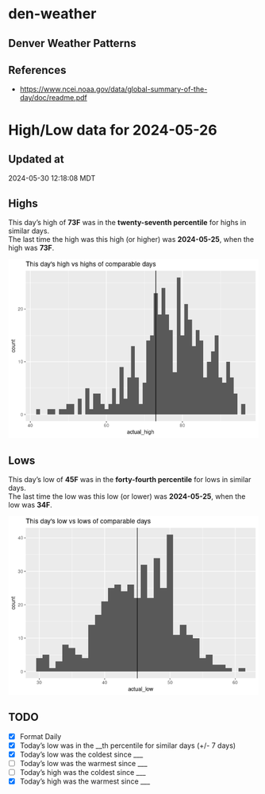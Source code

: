 # den-weather


## Denver Weather Patterns

## References

- <https://www.ncei.noaa.gov/data/global-summary-of-the-day/doc/readme.pdf>

# High/Low data for 2024-05-26

## Updated at

2024-05-30 12:18:08 MDT

## Highs

This day’s high of **73F** was in the **twenty-seventh percentile** for
highs in similar days.  
The last time the high was this high (or higher) was **2024-05-25**,
when the high was **73F**.

![](readme_files/figure-commonmark/unnamed-chunk-4-1.png)

## Lows

This day’s low of **45F** was in the **forty-fourth percentile** for
lows in similar days.  
The last time the low was this low (or lower) was **2024-05-25**, when
the low was **34F**.

![](readme_files/figure-commonmark/unnamed-chunk-6-1.png)

## TODO

- [x] Format Daily
- [x] Today’s low was in the \_\_th percentile for similar days (+/- 7
  days)
- [x] Today’s low was the coldest since \_\_\_
- [ ] Today’s low was the warmest since \_\_\_
- [ ] Today’s high was the coldest since \_\_\_
- [x] Today’s high was the warmest since \_\_\_
